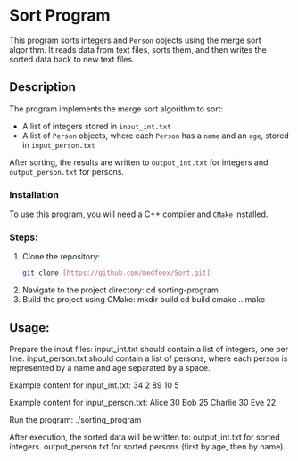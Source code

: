 # Sort Program

This program sorts integers and `Person` objects using the merge sort algorithm. It reads data from text files, sorts them, and then writes the sorted data back to new text files.

## Description

The program implements the merge sort algorithm to sort:
- A list of integers stored in `input_int.txt`
- A list of `Person` objects, where each `Person` has a `name` and an `age`, stored in `input_person.txt`

After sorting, the results are written to `output_int.txt` for integers and `output_person.txt` for persons.

### Installation

To use this program, you will need a C++ compiler and `CMake` installed.

### Steps:

1. Clone the repository:
   ```bash
   git clone [https://github.com/medfeex/Sort.git]
2. Navigate to the project directory:
   cd sorting-program
3. Build the project using CMake: 
   mkdir build
   cd build
   cmake ..
   make
   
## Usage:

Prepare the input files:
input_int.txt should contain a list of integers, one per line.
input_person.txt should contain a list of persons, where each person is represented by a name and age separated by a space.

Example content for input_int.txt:
34
2
89
10
5

Example content for input_person.txt:
Alice 30
Bob 25
Charlie 30
Eve 22

Run the program:
./sorting_program

After execution, the sorted data will be written to:
output_int.txt for sorted integers.
output_person.txt for sorted persons (first by age, then by name).
